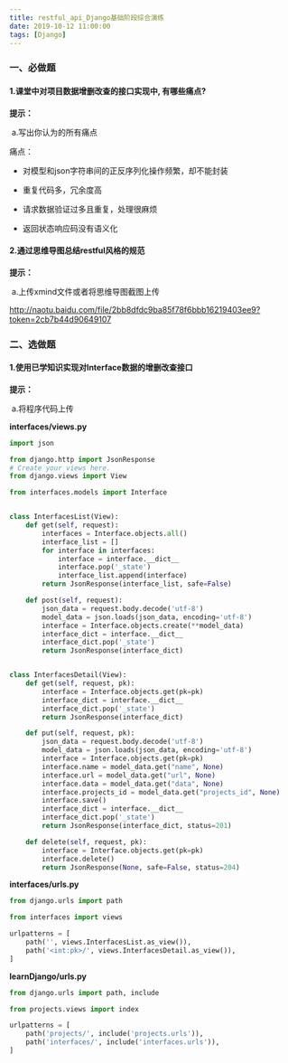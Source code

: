 ```yaml
---
title: restful_api_Django基础阶段综合演练
date: 2019-10-12 11:00:00
tags: [Django]
---
```


### 一、必做题

#### 1.课堂中对项目数据增删改查的接口实现中, 有哪些痛点?

<!-- more -->

**提示：**

​	a.写出你认为的所有痛点

 痛点：

- 对模型和json字符串间的正反序列化操作频繁，却不能封装

- 重复代码多，冗余度高

- 请求数据验证过多且重复，处理很麻烦

- 返回状态响应码没有语义化

  

#### 2.通过思维导图总结restful风格的规范

**提示：**

​	a.上传xmind文件或者将思维导图截图上传

 http://naotu.baidu.com/file/2bb8dfdc9ba85f78f6bbb16219403ee9?token=2cb7b44d90649107

 

### 二、选做题

#### 1.使用已学知识实现对Interface数据的增删改查接口

**提示：**

​	a.将程序代码上传

**interfaces/views.py**

```python
import json

from django.http import JsonResponse
# Create your views here.
from django.views import View

from interfaces.models import Interface


class InterfacesList(View):
    def get(self, request):
        interfaces = Interface.objects.all()
        interface_list = []
        for interface in interfaces:
            interface = interface.__dict__
            interface.pop('_state')
            interface_list.append(interface)
        return JsonResponse(interface_list, safe=False)

    def post(self, request):
        json_data = request.body.decode('utf-8')
        model_data = json.loads(json_data, encoding='utf-8')
        interface = Interface.objects.create(**model_data)
        interface_dict = interface.__dict__
        interface_dict.pop('_state')
        return JsonResponse(interface_dict)


class InterfacesDetail(View):
    def get(self, request, pk):
        interface = Interface.objects.get(pk=pk)
        interface_dict = interface.__dict__
        interface_dict.pop('_state')
        return JsonResponse(interface_dict)

    def put(self, request, pk):
        json_data = request.body.decode('utf-8')
        model_data = json.loads(json_data, encoding='utf-8')
        interface = Interface.objects.get(pk=pk)
        interface.name = model_data.get("name", None)
        interface.url = model_data.get("url", None)
        interface.data = model_data.get("data", None)
        interface.projects_id = model_data.get("projects_id", None)
        interface.save()
        interface_dict = interface.__dict__
        interface_dict.pop('_state')
        return JsonResponse(interface_dict, status=201)

    def delete(self, request, pk):
        interface = Interface.objects.get(pk=pk)
        interface.delete()
        return JsonResponse(None, safe=False, status=204)
```

**interfaces/urls.py**

```python
from django.urls import path

from interfaces import views

urlpatterns = [
    path('', views.InterfacesList.as_view()),
    path('<int:pk>/', views.InterfacesDetail.as_view()),
]
```

**learnDjango/urls.py**

```python
from django.urls import path, include

from projects.views import index

urlpatterns = [
    path('projects/', include('projects.urls')),
    path('interfaces/', include('interfaces.urls')),
]
```

